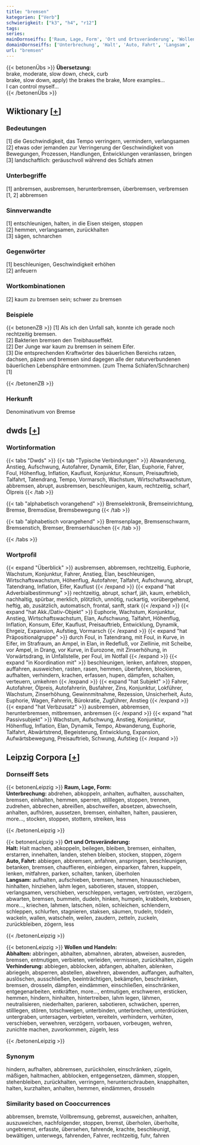 ```yaml
---
title: "bremsen"
kategorien: ["Verb"]
schwierigkeit: ["k3", "h4", "r12"]
tags:
series:
mainDornseiffs: ['Raum, Lage, Form', 'Ort und Ortsveränderung', 'Wollen und Handeln']
domainDornseiffs: ['Unterbrechung', 'Halt', 'Auto, Fahrt', 'Langsam', 'Abhalten', 'Verhinderung']
url: "bremsen"
---
```


{{< betonenÜbs >}}
**Übersetzung:**  
brake, moderate, slow down, check, curb  
brake, slow down, apply) the brakes the brake, More examples...  
I can control myself...  
{{< /betonenÜbs >}}

## Wiktionary [[+](https://de.wiktionary.org/wiki/bremsen)]

### Bedeutungen
[1] die Geschwindigkeit, das Tempo verringern, vermindern, verlangsamen  
[2] etwas oder jemanden zur Verringerung der Geschwindigkeit von Bewegungen, Prozessen, Handlungen, Entwicklungen veranlassen, bringen  
[3] landschaftlich: geräuschvoll während des Schlafs atmen  

### Unterbegriffe
[1] anbremsen, ausbremsen, herunterbremsen, überbremsen, verbremsen  
[1, 2] abbremsen  

### Sinnverwandte
[1] entschleunigen, halten, in die Eisen steigen, stoppen  
[2] hemmen, verlangsamen, zurückhalten  
[3] sägen, schnarchen  

### Gegenwörter
[1] beschleunigen, Geschwindigkeit erhöhen  
[2] anfeuern  

### Wortkombinationen
[2] kaum zu bremsen sein; schwer zu bremsen  

### Beispiele
{{< betonenZB >}}
[1] Als ich den Unfall sah, konnte ich gerade noch rechtzeitig bremsen.  
[2] Bakterien bremsen den Treibhauseffekt.  
[2] Der Junge war kaum zu bremsen in seinem Eifer.  
[3] Die entsprechenden Kraftwörter des bäuerlichen Bereichs ratzen, dachsen, päzen und bremsen sind dagegen alle der naturverbundenen bäuerlichen Lebensphäre entnommen. (zum Thema Schlafen/Schnarchen)[1]  

{{< /betonenZB >}}
### Herkunft
Denominativum von Bremse  



## dwds [[+](https://www.dwds.de/wb/bremsen)]

### Wortinformation
{{< tabs "Dwds" >}}
{{< tab "Typische Verbindungen" >}}
Abwanderung, Anstieg, Aufschwung, Autofahrer, Dynamik, Eifer, Elan, Euphorie, Fahrer, Foul, Höhenflug, Inflation, Kauflust, Konjunktur, Konsum, Preisauftrieb, Talfahrt, Tatendrang, Tempo, Vormarsch, Wachstum, Wirtschaftswachstum, abbremsen, abrupt, ausbremsen, beschleunigen, kaum, rechtzeitig, scharf, Ölpreis
{{< /tab >}}

{{< tab "alphabetisch vorangehend" >}}
Bremselektronik, Bremseinrichtung, Bremse, Bremsdüse, Bremsbewegung
{{< /tab >}}

{{< tab "alphabetisch vorangehend" >}}
Bremsenplage, Bremsenschwarm, Bremsenstich, Bremser, Bremserhäuschen
{{< /tab >}}

{{< /tabs >}}

### Wortprofil
{{< expand "Überblick" >}} ausbremsen, abbremsen, rechtzeitig, Euphorie, Wachstum, Konjunktur, Fahrer, Anstieg, Elan, beschleunigen, Wirtschaftswachstum, Höhenflug, Autofahrer, Talfahrt, Aufschwung, abrupt, Tatendrang, Inflation, Eifer, Kauflust {{< /expand >}}
{{< expand "hat Adverbialbestimmung" >}} rechtzeitig, abrupt, scharf, jäh, kaum, erheblich, nachhaltig, spürbar, merklich, plötzlich, unnötig, ruckartig, vorübergehend, heftig, ab, zusätzlich, automatisch, frontal, sanft, stark {{< /expand >}}
{{< expand "hat Akk./Dativ-Objekt" >}} Euphorie, Wachstum, Konjunktur, Anstieg, Wirtschaftswachstum, Elan, Aufschwung, Talfahrt, Höhenflug, Inflation, Konsum, Eifer, Kauflust, Preisauftrieb, Entwicklung, Dynamik, Ehrgeiz, Expansion, Aufstieg, Vormarsch {{< /expand >}}
{{< expand "hat Präpositionalgruppe" >}} durch Foul, in Tatendrang, mit Foul, in Kurve, in Eifer, im Strafraum, an Ampel, in Elan, in Redefluß, vor Ziellinie, mit Scheibe, vor Ampel, in Drang, vor Kurve, in Eurozone, mit Zinserhöhung, in Vorwärtsdrang, in Unfallstelle, per Foul, im Notfall {{< /expand >}}
{{< expand "in Koordination mit" >}} beschleunigen, lenken, anfahren, stoppen, auffahren, ausweichen, rasten, rasen, hemmen, überfahren, blockieren, aufhalten, verhindern, krachen, erfassen, hupen, dämpfen, schalten, verteuern, umkehren {{< /expand >}}
{{< expand "hat Subjekt" >}} Fahrer, Autofahrer, Ölpreis, Autofahrerin, Busfahrer, Zins, Konjunktur, Lokführer, Wachstum, Zinserhöhung, Gewinnmitnahme, Rezession, Unsicherheit, Auto, Euphorie, Wagen, Fahrerin, Bürokratie, Zugführer, Anstieg {{< /expand >}}
{{< expand "hat Verbzusatz" >}} ausbremsen, abbremsen, herunterbremsen, mitbremsen, anbremsen {{< /expand >}}
{{< expand "hat Passivsubjekt" >}} Wachstum, Aufschwung, Anstieg, Konjunktur, Höhenflug, Inflation, Elan, Dynamik, Tempo, Abwanderung, Euphorie, Talfahrt, Abwärtstrend, Begeisterung, Entwicklung, Expansion, Aufwärtsbewegung, Preisauftrieb, Schwung, Aufstieg {{< /expand >}}

## Leipzig Corpora [[+](https://corpora.uni-leipzig.de/en/res?word=bremsen&corpusId=deu_newscrawl-public_2018)]

### Dornseiff Sets
{{< betonenLeipzig >}}
**Raum, Lage, Form:**  
**Unterbrechung:** abdrehen, abkoppeln, anhalten, aufhalten, ausschalten, bremsen, einhalten, hemmen, sperren, stilllegen, stoppen, trennen, zudrehen, abbrechen, abreißen, abschweifen, absetzen, abwechseln, anhalten, aufhören, aussetzen, bremsen, einhalten, halten, pausieren, more..., stocken, stoppen, stottern, streiken, less  

{{< /betonenLeipzig >}}


{{< betonenLeipzig >}}
**Ort und Ortsveränderung:**  
**Halt:** Halt machen, abkoppeln, beilegen, bleiben, bremsen, einhalten, erstarren, innehalten, landen, stehen bleiben, stocken, stoppen, zögern  
**Auto, Fahrt:** abbiegen, abbremsen, anfahren, anspringen, beschleunigen, betanken, bremsen, chauffieren, einbiegen, einparken, fahren, kuppeln, lenken, mitfahren, parken, schalten, tanken, überholen  
**Langsam:** aufhalten, aufschieben, bremsen, hemmen, hinausschieben, hinhalten, hinziehen, lahm legen, sabotieren, stauen, stoppen, verlangsamen, verschieben, verschleppen, vertagen, vertrösten, verzögern, abwarten, bremsen, bummeln, dudeln, hinken, humpeln, krabbeln, krebsen, more..., kriechen, lahmen, latschen, nölen, schleichen, schlendern, schleppen, schlurfen, stagnieren, staksen, säumen, trudeln, trödeln, wackeln, wallen, watscheln, weilen, zaudern, zetteln, zuckeln, zurückbleiben, zögern, less  

{{< /betonenLeipzig >}}


{{< betonenLeipzig >}}
**Wollen und Handeln:**  
**Abhalten:** abbringen, abhalten, abmahnen, abraten, abweisen, ausreden, bremsen, entmutigen, verbieten, verleiden, vermissen, zurückhalten, zügeln  
**Verhinderung:** abbiegen, abblocken, abfangen, abhalten, ablenken, abriegeln, absperren, abstellen, abwehren, abwenden, auffangen, aufhalten, auslöschen, ausschließen, beeinträchtigen, bekämpfen, beschränken, bremsen, drosseln, dämpfen, eindämmen, einschließen, einschränken, entgegenarbeiten, entkräften, more..., entmutigen, erschweren, ersticken, hemmen, hindern, hinhalten, hintertreiben, lahm legen, lähmen, neutralisieren, niederhalten, parieren, sabotieren, schwächen, sperren, stilllegen, stören, totschweigen, unterbinden, unterbrechen, unterdrücken, untergraben, untersagen, verbieten, vereiteln, verhindern, verhüten, verschieben, verwehren, verzögern, vorbauen, vorbeugen, wehren, zunichte machen, zuvorkommen, zügeln, less  

{{< /betonenLeipzig >}}

### Synonym
hindern, aufhalten, abbremsen, zurückholen, einschränken, zügeln, mäßigen, haltmachen, abblocken, entgegensetzen, dämmen, stoppen, stehenbleiben, zurückhalten, verringern, herunterschrauben, knapphalten, halten, kurzhalten, anhalten, hemmen, eindämmen, drosseln


### Similarity based on Cooccurrences
abbremsen, bremste, Vollbremsung, gebremst, ausweichen, anhalten, auszuweichen, nachfolgender, stoppen, bremst, überholen, überholte, ungebremst, erfasste, übersehen, fahrende, krachte, beschleunigt, bewältigen, unterwegs, fahrenden, Fahrer, rechtzeitig, fuhr, fahren

